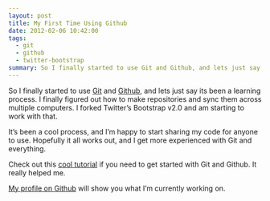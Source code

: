 ```yaml
---
layout: post
title: My First Time Using Github
date: 2012-02-06 10:42:00
tags:
  - git
  - github
  - twitter-bootstrap
summary: So I finally started to use Git and Github, and lets just say its been a learning process. I finally figured out how to make repositories and sync them across multiple computers. I forked Twitter’s Bootstrap v2.0 and am starting to work with that
---
```


So I finally started to use [Git][1] and [Github][2], and lets just say its been a learning process. I finally figured out how to make repositories and sync them across multiple computers. I forked Twitter’s Bootstrap v2.0 and am starting to work with that.

It’s been a cool process, and I’m happy to start sharing my code for anyone to use. Hopefully it all works out, and I get more experienced with Git and everything.

Check out this [cool tutorial][4] if you need to get started with Git and Github. It really helped me.

[My profile on Github][3] will show you what I’m currently working on.

   [1]: http://git-scm.com/
   [2]: http://github.com
   [3]: https://github.com/vernak2539
   [4]: http://try.github.io/levels/1/challenges/1
